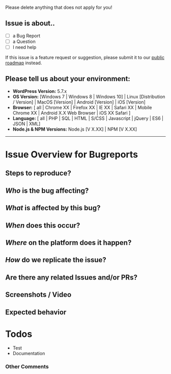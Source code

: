 Please delete anything that does not apply for you!

## Issue is about..
  - [ ] a Bug Report
  - [ ] a Question
  - [ ] I need help

If this issue is a feature request or suggestion, please submit it to our [public roadmap](https://github.com/understrap/understrap-roadmap/issues) instead.

## Please tell us about your environment:

  - **WordPress Version:** 5.7.x
  - **OS Version:** [Windows 7 | Windows 8 | Windows 10] | Linux [Distribution / Version] | MacOS [Version] | Android [Version] | iOS [Version]
  - **Browser:** [ all | Chrome XX | Firefox XX | IE XX | Safari XX | Mobile Chrome XX | Android X.X Web Browser | iOS XX Safari ]
  - **Language:** [ all | PHP | SQL | HTML | S/CSS | Javascript | jQuery | ES6 | JSON | XML]
  - **Node.js & NPM Versions:** Node.js [V X.XX] | NPM [V X.XX]


---

# Issue Overview for Bugreports

## Steps to reproduce?

## *Who* is the bug affecting?

## *What* is affected by this bug?

## *When* does this occur?

## *Where* on the platform does it happen?

## *How* do we replicate the issue?

## Are there any related Issues and/or PRs?

## Screenshots / Video

## Expected behavior

# Todos

 * Test
 * Documentation



### Other Comments
